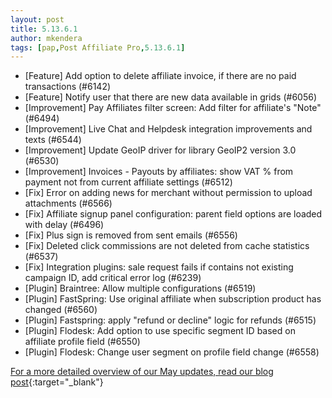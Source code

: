 ```yaml
---
layout: post
title: 5.13.6.1
author: mkendera
tags: [pap,Post Affiliate Pro,5.13.6.1]
---
```


- [Feature] Add option to delete affiliate invoice, if there are no paid transactions (#6142)
- [Feature] Notify user that there are new data available in grids (#6056)
- [Improvement] Pay Affiliates filter screen: Add filter for affiliate's "Note"  (#6494)
- [Improvement] Live Chat and Helpdesk integration improvements and texts (#6544)
- [Improvement] Update GeoIP driver for library GeoIP2 version 3.0 (#6530)
- [Improvement] Invoices - Payouts by affiliates: show VAT % from payment not from current affiliate settings (#6512)
- [Fix] Error on adding news for merchant without permission to upload attachments (#6566)
- [Fix] Affiliate signup panel configuration: parent field options are loaded with delay (#6496)
- [Fix] Plus sign is removed from sent emails (#6556)
- [Fix] Deleted click commissions are not deleted from cache statistics (#6537)
- [Fix] Integration plugins: sale request fails if contains not existing campaign ID, add critical error log (#6239)
- [Plugin] Braintree: Allow multiple configurations (#6519)
- [Plugin] FastSpring: Use original affiliate when subscription product has changed (#6560)
- [Plugin] Fastspring: apply "refund or decline" logic for refunds (#6515)
- [Plugin] Flodesk: Add option to use specific segment ID based on affiliate profile field (#6550)
- [Plugin] Flodesk: Change user segment on profile field change (#6558)

[For a more detailed overview of our May updates, read our blog post](https://www.postaffiliatepro.com/blog/post-affiliate-pro-a-quick-look-at-may-2024s-new-features-and-improvements/){:target="_blank"}
